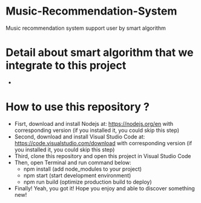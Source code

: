 # Music-Recommendation-System
Music recommendation system support user by smart algorithm

# Detail about smart algorithm that we integrate to this project
-
# How to use this repository ?
- Fisrt, download and install Nodejs at: https://nodejs.org/en with corresponding version (if you installed it, you could skip this step)
- Second, download and install Visual Studio Code at: https://code.visualstudio.com/download with corresponding version (if you installed it, you could skip this step)
- Third, clone this repository and open this project in Visual Studio Code
- Then, open Terminal and run command below:
  + npm install (add node_modules to your project)
  + npm start (start development environment)
  + npm run build (optimize production build to deploy)
- Finally! Yeah, you got it! Hope you enjoy and able to discover something new!
